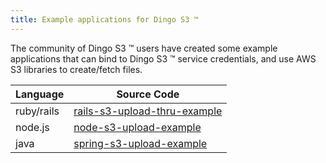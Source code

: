 ```yaml
---
title: Example applications for Dingo S3 ™
---
```


The community of Dingo S3 ™ users have created some example applications that can bind to Dingo S3 ™ service credentials, and use AWS S3 libraries to create/fetch files.

| Language | Source Code |
| --- | --- |
| ruby/rails | [rails-s3-upload-thru-example](https://github.com/dingotiles/rails-s3-upload-thru-example) |
| node.js | [node-s3-upload-example](https://github.com/dingotiles/node-s3-upload-example) |
| java | [spring-s3-upload-example](https://github.com/dingotiles/spring-s3-upload-example) |
